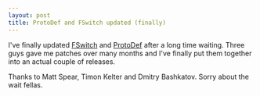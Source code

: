 ```yaml
---
layout: post
title: ProtoDef and FSwitch updated (finally)
---
```

I've finally updated [FSwitch](http://www.vim.org/scripts/script.php?script_id=2590) and [ProtoDef](http://www.vim.org/scripts/script.php?script_id=2624) after a long time waiting. Three guys gave me patches over many months and I've finally put them together into an actual couple of releases.

Thanks to Matt Spear, Timon Kelter and Dmitry Bashkatov.  Sorry about the wait fellas.

